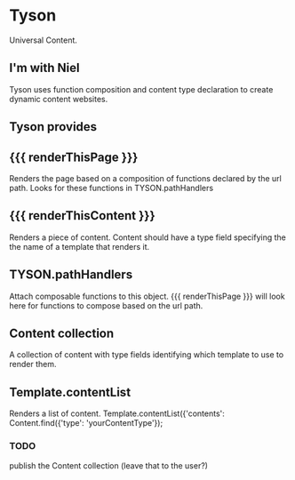 Tyson
=====

Universal Content.

I'm with Niel
-------------

Tyson uses function composition and content type declaration to create dynamic
content websites.

Tyson provides
--------------

## {{{ renderThisPage }}}
Renders the page based on a composition of functions declared by the url path.
Looks for these functions in TYSON.pathHandlers

## {{{ renderThisContent }}}
Renders a piece of content. Content should have a type field specifying the
the name of a template that renders it.

## TYSON.pathHandlers
Attach composable functions to this object. {{{ renderThisPage }}} will look
here for functions to compose based on the url path.

## Content collection
A collection of content with type fields identifying which template to use to
render them.

## Template.contentList
Renders a list of content.
    Template.contentList({'contents': Content.find({'type': 'yourContentType'});

### TODO
publish the Content collection (leave that to the user?)
